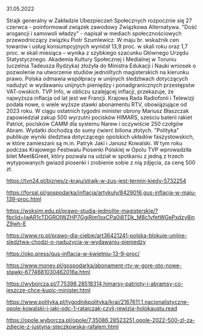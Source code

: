 31.05.2022

Strajk generalny w Zakładzie Ubezpieczeń Społecznych rozpocznie się 27 czerwca - poinformował związek zawodowy Związkowa Alternatywa. "Dość arogancji i samowoli władzy" - napisał w mediach społecznościowych przewodniczący związku Piotr Szumlewicz. W maju br. wskaźnik cen towarów i usług konsumpcyjnych wyniósł 13,9 proc. w skali roku oraz 1,7 proc. w skali miesiąca – wynika z szybkiego szacunku Głównego Urzędu Statystycznego. Akademia Kultury Społecznej i Medialnej w Toruniu (uczelnia Tadeusza Rydzyka) złożyła do Ministra Edukacji i Nauki wniosek o pozwolenie na utworzenie studiów jednolitych magisterskich na kierunku prawo. Polska odmawia współpracy w unijnych śledztwach dotyczących nadużyć w wydawaniu unijnych pieniędzy i ponadgranicznych przestępstw VAT-owskich. TVP Info, w obliczu szalejącej inflacji, przekazuje, że najwyższa inflacja od lat jest we Francji. Krajowa Rada Radiofonii i Telewizji podała nowe, o wiele wyższe stawki abonamentu RTV, obowiązujące od 2023 roku. W ciągu ostatnich tygodni minister obrony Mariusz Błaszczak zapowiedział zakup 500 wyrzutni pocisków HIMARS, sześciu baterii rakiet Patriot, pocisków CAMM dla systemu Narew i oczywiście 250 czołgów Abram. Wydatki dochodzą do sumy ćwierć biliona złotych. "Polityka" publikuje wyniki śledztwa dotyczącego opolskich układów faszystowskich, w które zamieszani są m.in. Patryk Jaki i Janusz Kowalski. W tym roku podczas Krajowego Festiwalu Piosenki Polskiej w Opolu TVP wprowadziła bilet Meet&Greet, który pozwala na udział w spotkaniu z jedną z trzech wytypowanych gwiazd piosenki i zrobienie sobie z nią zdjęcia, za cenę 500 zł.

https://tvn24.pl/biznes/z-kraju/strajk-w-zus-jest-termin-kiedy-5732254

https://forsal.pl/gospodarka/inflacja/artykuly/8429016,gus-inflacja-w-maju-139-proc.html

https://wsksim.edu.pl/prawo-studia-jednolite-magisterskie/?fbclid=IwAR1cTDGROIWZHP7GgiRim1oxCPa0i8TDk_M8c1vfetWGePxdzy8inZ9wh-E

https://www.rp.pl/prawo-dla-ciebie/art36421241-polska-blokuje-unijne-sledztwa-chodzi-o-naduzycia-w-wydawaniu-pieniedzy

https://oko.press/gus-inflacja-w-kwietniu-13-9-proc/

https://www.money.pl/gospodarka/abonament-rtv-w-gore-oto-nowe-stawki-6774681030462016a.html

https://wyborcza.pl/7,75398,28518314,himarsy-patrioty-i-abramsy-co-jeszcze-chce-kupic-minister.html

https://www.polityka.pl/tygodnikpolityka/kraj/2167611,1,nacjonalistyczne-opole-kowalski-i-jaki-odc-1-ratajczak-czyli-rewizja-holokaustu.read

https://opole.wyborcza.pl/opole/7,35086,28523251,opole-2022-500-zl-za-zdjecie-z-justyna-steczkowska-rafalem.html